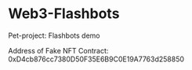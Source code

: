 # Web3-Flashbots
Pet-project: Flashbots demo

Address of Fake NFT Contract: 0xD4cb876cc7380D50F35E6B9C0E19A7763d258850
